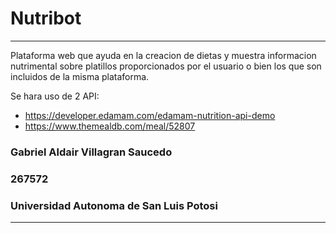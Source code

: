 # Nutribot
---
Plataforma web que ayuda en la creacion de dietas y muestra informacion nutrimental sobre platillos proporcionados por el usuario o bien los que son incluidos de la misma plataforma.

Se hara uso de 2 API:
- https://developer.edamam.com/edamam-nutrition-api-demo
- https://www.themealdb.com/meal/52807 

### Gabriel Aldair Villagran Saucedo

### 267572

### Universidad Autonoma de San Luis Potosi
---